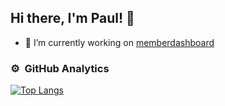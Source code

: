 ## Hi there, I'm Paul! 👋

<!--
**pacna/pacna** is a ✨ _special_ ✨ repository because its `README.md` (this file) appears on your GitHub profile.

Here are some ideas to get you started:

- 🔭 I’m currently working on ...
- 🌱 I’m currently learning ...
- 👯 I’m looking to collaborate on ...
- 🤔 I’m looking for help with ...
- 💬 Ask me about ...
- 📫 How to reach me: ...
- 😄 Pronouns: ...
- ⚡ Fun fact: ...
-->

-   🔭 I’m currently working on [memberdashboard](https://github.com/HackRVA/memberdashboard)

### ⚙️ &nbsp;GitHub Analytics

[![Top Langs](https://github-readme-stats.vercel.app/api/top-langs/?username=pacna&theme=monokai&layout=donut)](https://github.com/pacna)
